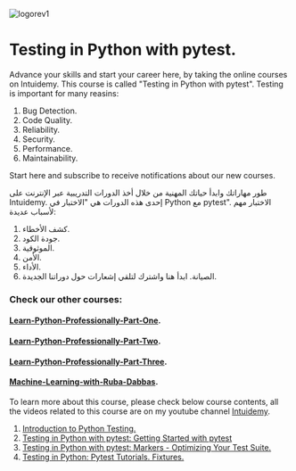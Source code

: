 ![logorev1](https://github.com/user-attachments/assets/a93ad440-a8f9-40d4-b353-fef8d2ad5892)
# Testing in Python with pytest.

Advance your skills and start your career here, by taking the online courses on Intuidemy. This course is called "Testing in Python with pytest".
Testing is important for many reasins:
1. Bug Detection.
2. Code Quality.
3. Reliability.
4. Security.
5. Performance.
6. Maintainability.

Start here and subscribe to receive notifications about our new courses.

طور مهاراتك وابدأ حياتك المهنية من خلال أخذ الدورات التدريبية عبر الإنترنت على Intuidemy. إحدى هذه الدورات هي "الاختبار في Python مع pytest".
الاختبار مهم لأسباب عديدة:
1. كشف الأخطاء.
2. جودة الكود.
3. الموثوقية.
4. الأمن.
5. الأداء.
6. الصيانة.
ابدأ هنا واشترك لتلقي إشعارات حول دوراتنا الجديدة.
### Check our other courses:
#### [Learn-Python-Professionally-Part-One](https://github.com/rubada/Learn-Python-Professionally-Part-One).
#### [Learn-Python-Professionally-Part-Two](https://github.com/rubada/Learn-Python-Professionally-Part-Two).
#### [Learn-Python-Professionally-Part-Three](https://github.com/rubada/Learn-Python-Professionally-Part-Three).
#### [Machine-Learning-with-Ruba-Dabbas](https://github.com/rubada/Machine-Learning-with-Ruba-Dabbas).

To learn more about this course, please check below course contents, all the videos related to this course are on my youtube channel [Intuidemy](https://www.youtube.com/@Intuidemy/playlists).

1. [Introduction to Python Testing.](https://www.youtube.com/playlist?list=PLD06In0ejHWbdsPMqSJwE14cw4TF-avIL)
2. [Testing in Python with pytest: Getting Started with pytest](https://www.youtube.com/playlist?list=PLD06In0ejHWbVWpckKF1oAVO5lmTj-IGf)
3. [Testing in Python with pytest: Markers - Optimizing Your Test Suite.](https://www.youtube.com/playlist?list=PLD06In0ejHWZ0OlzY0yH9mB2xPQIMBr4B)
4. [Testing in Python: Pytest Tutorials. Fixtures.](https://www.youtube.com/playlist?list=PLD06In0ejHWZ-4TPtSoFs2GM_XtBeIO4D)

